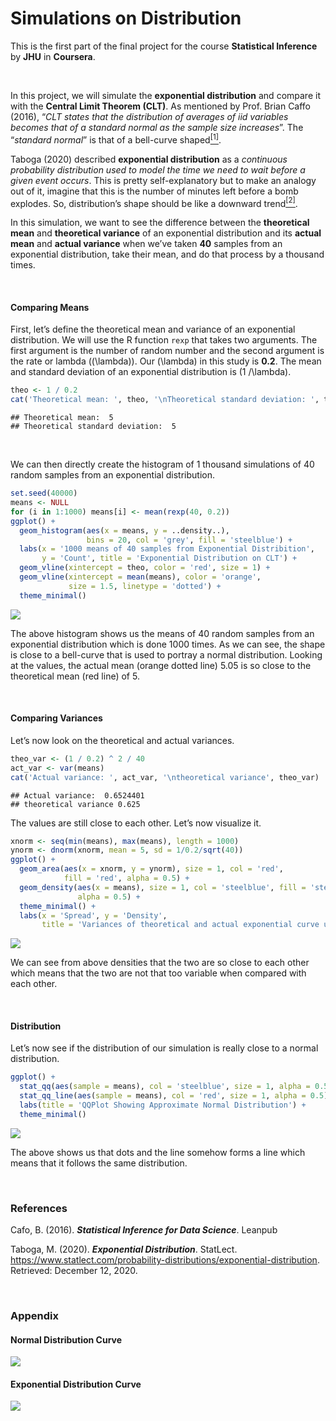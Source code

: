 Simulations on Distribution
================

This is the first part of the final project for the course **Statistical
Inference** by **JHU** in **Coursera**.

<br>

In this project, we will simulate the **exponential distribution** and
compare it with the **Central Limit Theorem (CLT)**. As mentioned by
Prof. Brian Caffo (2016), “*CLT states that the distribution of averages
of iid variables becomes that of a standard normal as the sample size
increases*”. The “*standard normal*” is that of a bell-curve
shaped[<sup>\[1\]</sup>](#bellcurve).

Taboga (2020) described **exponential distribution** as a *continuous
probability distribution used to model the time we need to wait before a
given event occurs*. This is pretty self-explanatory but to make an
analogy out of it, imagine that this is the number of minutes left
before a bomb explodes. So, distribution’s shape should be like a
downward trend[<sup>\[2\]</sup>](#expcurve).

In this simulation, we want to see the difference between the
**theoretical mean** and **theoretical variance** of an exponential
distribution and its **actual mean** and **actual variance** when we’ve
taken **40** samples from an exponential distribution, take their mean,
and do that process by a thousand times.

<br>

#### Comparing Means

First, let’s define the theoretical mean and variance of an exponential
distribution. We will use the R function `rexp` that takes two
arguments. The first argument is the number of random number and the
second argument is the rate or lambda (\(\lambda\)). Our \(\lambda\) in
this study is **0.2**. The mean and standard deviation of an exponential
distribution is \(1 /\lambda\).

``` r
theo <- 1 / 0.2 
cat('Theoretical mean: ', theo, '\nTheoretical standard deviation: ', theo)
```

    ## Theoretical mean:  5 
    ## Theoretical standard deviation:  5

<br>

We can then directly create the histogram of 1 thousand simulations of
40 random samples from an exponential distribution.

``` r
set.seed(40000)
means <- NULL
for (i in 1:1000) means[i] <- mean(rexp(40, 0.2))
ggplot() + 
  geom_histogram(aes(x = means, y = ..density..), 
                 bins = 20, col = 'grey', fill = 'steelblue') + 
  labs(x = '1000 means of 40 samples from Exponential Distribition', 
       y = 'Count', title = 'Exponential Distribution on CLT') +
  geom_vline(xintercept = theo, color = 'red', size = 1) +
  geom_vline(xintercept = mean(means), color = 'orange', 
             size = 1.5, linetype = 'dotted') + 
  theme_minimal()
```

![](simulations_files/figure-gfm/sim-1.png)<!-- -->

The above histogram shows us the means of 40 random samples from an
exponential distribution which is done 1000 times. As we can see, the
shape is close to a bell-curve that is used to portray a normal
distribution. Looking at the values, the actual mean (orange dotted
line) 5.05 is so close to the theoretical mean (red line) of 5.

<br>

#### Comparing Variances

Let’s now look on the theoretical and actual variances.

``` r
theo_var <- (1 / 0.2) ^ 2 / 40
act_var <- var(means)
cat('Actual variance: ', act_var, '\ntheoretical variance', theo_var)
```

    ## Actual variance:  0.6524401 
    ## theoretical variance 0.625

The values are still close to each other. Let’s now visualize it.

``` r
xnorm <- seq(min(means), max(means), length = 1000)
ynorm <- dnorm(xnorm, mean = 5, sd = 1/0.2/sqrt(40))
ggplot() + 
  geom_area(aes(x = xnorm, y = ynorm), size = 1, col = 'red', 
            fill = 'red', alpha = 0.5) + 
  geom_density(aes(x = means), size = 1, col = 'steelblue', fill = 'steelblue', 
               alpha = 0.5) + 
  theme_minimal() +
  labs(x = 'Spread', y = 'Density', 
       title = 'Variances of theoretical and actual exponential curve under CLT')
```

![](simulations_files/figure-gfm/sim2-1.png)<!-- -->

We can see from above densities that the two are so close to each other
which means that the two are not that too variable when compared with
each other.

<br>

#### Distribution

Let’s now see if the distribution of our simulation is really close to a
normal distribution.

``` r
ggplot() + 
  stat_qq(aes(sample = means), col = 'steelblue', size = 1, alpha = 0.5) + 
  stat_qq_line(aes(sample = means), col = 'red', size = 1, alpha = 0.5) +
  labs(title = 'QQPlot Showing Approximate Normal Distribution') + 
  theme_minimal()
```

![](simulations_files/figure-gfm/sim3-1.png)<!-- -->

The above shows us that dots and the line somehow forms a line which
means that it follows the same distribution.

<br>

### References

Cafo, B. (2016). ***Statistical Inference for Data Science***. Leanpub

Taboga, M. (2020). ***Exponential Distribution***. StatLect.
<https://www.statlect.com/probability-distributions/exponential-distribution>.
Retrieved: December 12, 2020.

<br>

### Appendix

#### **Normal Distribution Curve**

![](simulations_files/figure-gfm/norm_curve-1.png)<!-- --> <br>

#### **Exponential Distribution Curve**

![](simulations_files/figure-gfm/exp_curve-1.png)<!-- -->
